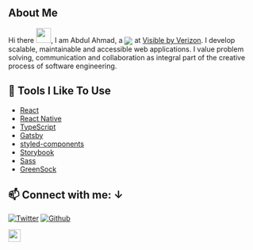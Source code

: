 ## About Me

Hi there <img src="https://media.giphy.com/media/hvRJCLFzcasrR4ia7z/giphy.gif" width="30px">,  I am Abdul Ahmad,  a <img align="center" src="https://img.shields.io/badge/Software-Engineer-brightgreen"/></a> at <a href="https://www.visible.com/">Visible by Verizon</a>.  I develop scalable, maintainable and accessible web applications. I value problem solving, communication and collaboration as integral part of the creative process of software engineering. 

## 🔧 Tools I Like To Use

- [React](https://reactjs.org/)
- [React Native](https://reactnative.dev/)
- [TypeScript](https://www.typescriptlang.org/)
- [Gatsby](https://www.gatsbyjs.com/)
- [styled-components](https://styled-components.com/)
- [Storybook](https://storybook.js.org/)
- [Sass](https://sass-lang.com/)
- [GreenSock](https://greensock.com/gsap/)


## 📫 Connect with me: ↓


[![Twitter](https://img.shields.io/twitter/follow/skepticalnomad?label=%40skepticalnomad&style=social)][t] [![Github](https://img.shields.io/github/followers/xarfo?style=social&label=Follow)][g] 


[t]: https://twitter.com/skepticalnomad
[g]: https://github.com/xarfo

<a href="https://medium.com/@abdul.ahmad95"><img src="https://img.shields.io/badge/medium-%2312100E.svg?&style=for-the-badge&logo=medium&logoColor=white" height=25></a>
